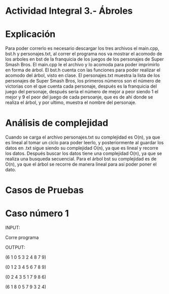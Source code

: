 # Actividad Integral 3.- Ábroles

# Explicación 

Para poder correrlo es necesario descargar los tres archivos el main.cpp, bst.h y personajes.txt, al correr el programa nos va mostrar el acomodo de los arboles en  bst de la franquicia de los juegos de los personajes de Super Smash Bros. El main.cpp le el archivo y lo acomoda para poder imprimirlo en forma de árbol. El bst.h cuenta con las funciones para poder realizar el acomodo del árbol, visto en clase. El personajes.txt muestra la lista de los personajes de Super Smash Bros, los primeros números son el número de victorias con el que cuenta cada personaje, después es la franquicia del juego del personaje, después seria el número de mejor a peor siendo 1 el mejor y 9 el peor del juego de cada persoanje, que es de ahí donde se realiza el árbol, y por ultimo, muestra el nombre del personaje.

# Análisis de complejidad

Cuando se carga el archivo personajes.txt su complejidad es O(n), ya que es lineal al tomar un ciclo para poder leerlo, y posteriormente al guardar los datos en .txt sigue siendo su complejidad O(n), ya que es lineal y recorre los datos. Después buscar los datos tiene una complejidad O(n), ya que se realiza una busqueda secuencial. Para el árbol bst su complejidad es de O(n), ya que el árbol se recorre de manera lineal para así poder poner el dato.

# Casos de Pruebas

# Caso número 1

INPUT:

Corre programa

OUTPUT:

(6 1 0 5 3 2 4 8 7 9)

(0 1 2 3 4 5 6 7 8 9)

(0 2 4 3 5 1 7 9 8 6)

(6 1 8 0 5 7 9 3 2 4)
